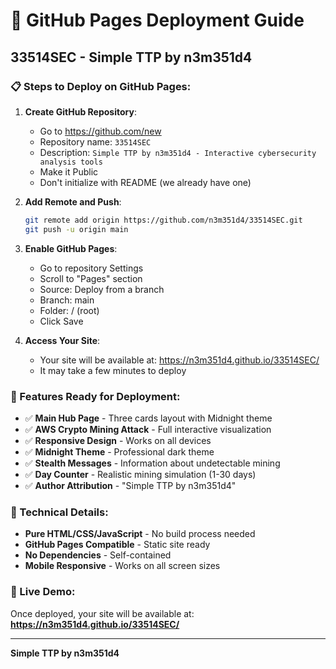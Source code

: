 # 🚀 GitHub Pages Deployment Guide

## 33514SEC - Simple TTP by n3m351d4

### 📋 Steps to Deploy on GitHub Pages:

1. **Create GitHub Repository**:
   - Go to https://github.com/new
   - Repository name: `33514SEC`
   - Description: `Simple TTP by n3m351d4 - Interactive cybersecurity analysis tools`
   - Make it Public
   - Don't initialize with README (we already have one)

2. **Add Remote and Push**:
   ```bash
   git remote add origin https://github.com/n3m351d4/33514SEC.git
   git push -u origin main
   ```

3. **Enable GitHub Pages**:
   - Go to repository Settings
   - Scroll to "Pages" section
   - Source: Deploy from a branch
   - Branch: main
   - Folder: / (root)
   - Click Save

4. **Access Your Site**:
   - Your site will be available at: https://n3m351d4.github.io/33514SEC/
   - It may take a few minutes to deploy

### 🎯 Features Ready for Deployment:

- ✅ **Main Hub Page** - Three cards layout with Midnight theme
- ✅ **AWS Crypto Mining Attack** - Full interactive visualization
- ✅ **Responsive Design** - Works on all devices
- ✅ **Midnight Theme** - Professional dark theme
- ✅ **Stealth Messages** - Information about undetectable mining
- ✅ **Day Counter** - Realistic mining simulation (1-30 days)
- ✅ **Author Attribution** - "Simple TTP by n3m351d4"

### 🔧 Technical Details:

- **Pure HTML/CSS/JavaScript** - No build process needed
- **GitHub Pages Compatible** - Static site ready
- **No Dependencies** - Self-contained
- **Mobile Responsive** - Works on all screen sizes

### 📱 Live Demo:
Once deployed, your site will be available at:
**https://n3m351d4.github.io/33514SEC/**

---
**Simple TTP by n3m351d4**